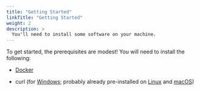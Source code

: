 ```yaml
---
title: "Getting Started"
linkTitle: "Getting Started"
weight: 2
description: >
  You'll need to install some software on your machine.
---
```


To get started, the prerequisites are modest! You will need to install
the following:

* [Docker](https://docs.docker.com/get-docker/)

* curl (for [Windows](https://curl.se/windows/); probably already pre-installed on [Linux](https://curl.se/download.html) and [macOS](https://formulae.brew.sh/formula/curl))
